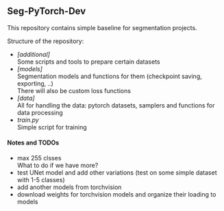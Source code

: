 ## Seg-PyTorch-Dev

This repository contains simple baseline for segmentation projects.

Structure of the repository:
- _[additional]_\
    Some scripts and tools to prepare certain datasets
- _[models]_\
    Segmentation models and functions for them (checkpoint saving, exporting, ..)\
    There will also be custom loss functions
- _[data]_\
    All for handling the data: pytorch datasets, samplers and functions for data processing
- _train.py_\
    Simple script for training 
    
#### Notes and TODOs
- max 255 clsses\
    What to do if we have more?
- test UNet model and add other variations (test on some simple dataset with 1-5 classes)
- add another models from torchvision
- download weights for torchvision models and organize their loading to models
    

